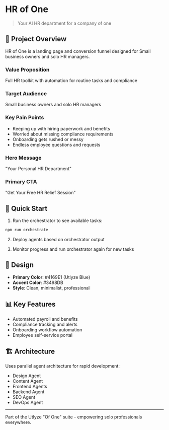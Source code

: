 # HR of One

> Your AI HR department for a company of one

## 🎯 Project Overview

HR of One is a landing page and conversion funnel designed for Small business owners and solo HR managers.

### Value Proposition
Full HR toolkit with automation for routine tasks and compliance

### Target Audience
Small business owners and solo HR managers

### Key Pain Points
- Keeping up with hiring paperwork and benefits
- Worried about missing compliance requirements
- Onboarding gets rushed or messy
- Endless employee questions and requests

### Hero Message
"Your Personal HR Department"

### Primary CTA
"Get Your Free HR Relief Session"

## 🚀 Quick Start

1. Run the orchestrator to see available tasks:
```bash
npm run orchestrate
```

2. Deploy agents based on orchestrator output

3. Monitor progress and run orchestrator again for new tasks

## 🎨 Design

- **Primary Color**: #4169E1 (Utlyze Blue)
- **Accent Color**: #3498DB
- **Style**: Clean, minimalist, professional

## 📊 Key Features

- Automated payroll and benefits
- Compliance tracking and alerts
- Onboarding workflow automation
- Employee self-service portal

## 🏗️ Architecture

Uses parallel agent architecture for rapid development:
- Design Agent
- Content Agent  
- Frontend Agents
- Backend Agent
- SEO Agent
- DevOps Agent

---

Part of the Utlyze "Of One" suite - empowering solo professionals everywhere.
